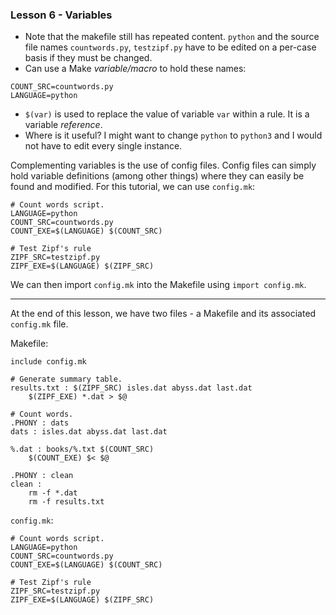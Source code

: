 ### Lesson 6 - Variables  
+ Note that the makefile still has repeated content. `python` and the source
file names `countwords.py`, `testzipf.py` have to be edited on a per-case basis
if they must be changed.
+ Can use a Make *variable/macro* to hold these names:  
```make
COUNT_SRC=countwords.py
LANGUAGE=python
```
+ `$(var)` is used to replace the value of variable `var` within a rule. It is
a variable *reference*.  
+ Where is it useful? I might want to change `python` to `python3` and I would
not have to edit every single instance.

Complementing variables is the use of config files. Config files can simply
hold variable definitions (among other things) where they can easily be found
and modified. For this tutorial, we can use `config.mk`:

```make
# Count words script.
LANGUAGE=python
COUNT_SRC=countwords.py
COUNT_EXE=$(LANGUAGE) $(COUNT_SRC)

# Test Zipf's rule
ZIPF_SRC=testzipf.py
ZIPF_EXE=$(LANGUAGE) $(ZIPF_SRC)
```

We can then import `config.mk` into the Makefile using `import config.mk`.

____

At the end of this lesson, we have two files - a Makefile and its associated
`config.mk` file.

Makefile:
```make
include config.mk

# Generate summary table.
results.txt : $(ZIPF_SRC) isles.dat abyss.dat last.dat
	$(ZIPF_EXE) *.dat > $@

# Count words.
.PHONY : dats
dats : isles.dat abyss.dat last.dat

%.dat : books/%.txt $(COUNT_SRC)
	$(COUNT_EXE) $< $@

.PHONY : clean
clean :
	rm -f *.dat
	rm -f results.txt
```

`config.mk`:
```make
# Count words script.
LANGUAGE=python
COUNT_SRC=countwords.py
COUNT_EXE=$(LANGUAGE) $(COUNT_SRC)

# Test Zipf's rule
ZIPF_SRC=testzipf.py
ZIPF_EXE=$(LANGUAGE) $(ZIPF_SRC)
```
